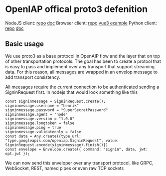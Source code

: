 # OpenIAP offical proto3 defenition

NodeJS client: [repo](https://github.com/openiap/nodeapi) [doc](https://openiap.github.io/nodeapi/)
Browser client: [repo](https://github.com/openiap/jsapi) [vue3 example](https://github.com/openiap/vue3-web-template)
Python client: [repo](https://github.com/openiap/pyapi) [doc](https://openiap.github.io/nodeapi/)

## Basic usage
We use proto3 as a base protocol in OpenAIP flow and the layer that on top of other transportation protocols.
The goal has been to create a protool that is easy to pass and implement over any transport that support streaming data.
For this reason, all messages are wrapped in an envelop message to add transport consistency.

All meesages require the current connection to be authenticated sending a SigninRequest first.
In nodejs that would look something like this
```
const signinmessage = SigninRequest.create();
signinmessage.username = "henrik"
signinmessage.password = "SuperSecretPassword"
signinmessage.agent = "node"
signinmessage.version = "1.0.0"
signinmessage.longtoken = false
signinmessage.ping = true
signinmessage.validateonly = false
const data = Any.create({type_url: "type.googleapis.com/openiap.SigninRequest", value: SigninRequest.encode(signinmessage).finish()})
const envelope = Envelope.create({ command: "signin", data, jwt: opt.jwt });
```
We can now send this enveloper over any transport protocol, like GRPC, WebSocket, REST, named pipes or even raw TCP sockets
